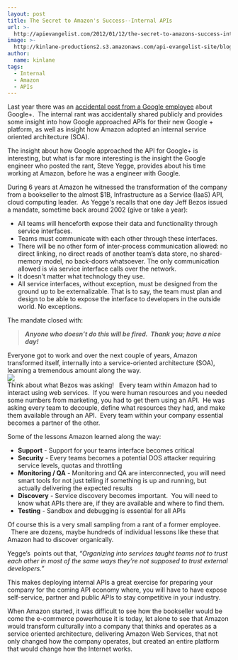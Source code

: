 ```yaml
---
layout: post
title: The Secret to Amazon's Success--Internal APIs
url: >-
  http://apievangelist.com/2012/01/12/the-secret-to-amazons-success-internal-apis/
image: >-
  http://kinlane-productions2.s3.amazonaws.com/api-evangelist-site/blog/amazon-com-logo.jpg
author:
  name: kinlane
tags:
  - Internal
  - Amazon
  - APIs
---
```

Last year there was an [accidental post from a Google employee](https://plus.google.com/+RipRowan/posts/eVeouesvaVX "accidental post from a Google employee") about Google+.  The internal rant was accidentally shared publicly and provides some insight into how Google approached APIs for their new Google + platform, as well as insight how Amazon adopted an internal service oriented architecture (SOA).

The insight about how Google approached the API for Google+ is interesting, but what is far more interesting is the insight the Google engineer who posted the rant, Steve Yegge, provides about his time working at Amazon, before he was a engineer with Google.

During 6 years at Amazon he witnessed the transformation of the company from a bookseller to the almost $1B, Infrastructure as a Service (IaaS) API, cloud computing leader.  As Yegge's recalls that one day Jeff Bezos issued a mandate, sometime back around 2002 (give or take a year):

*   All teams will henceforth expose their data and functionality through service interfaces.
*   Teams must communicate with each other through these interfaces.
*   There will be no other form of inter-process communication allowed: no direct linking, no direct reads of another team’s data store, no shared-memory model, no back-doors whatsoever. The only communication allowed is via service interface calls over the network.
*   It doesn’t matter what technology they use.
*   All service interfaces, without exception, must be designed from the ground up to be externalizable. That is to say, the team must plan and design to be able to expose the interface to developers in the outside world. No exceptions.

The mandate closed with:

> **_Anyone who doesn’t do this will be fired.  Thank you; have a nice day!_**

Everyone got to work and over the next couple of years, Amazon transformed itself, internally into a service-oriented architecture (SOA), learning a tremendous amount along the way.  
![](http://kinlane-productions2.s3.amazonaws.com/AWS_LOGO_CMYK.jpg)  
Think about what Bezos was asking!   Every team within Amazon had to interact using web services.  If you were human resources and you needed some numbers from marketing, you had to get them using an API.  He was asking every team to decouple, define what resources they had, and make them available through an API.  Every team within your company essential becomes a partner of the other.

Some of the lessons Amazon learned along the way:

*   **Support** - Support for your teams interface becomes critical
*   **Security** - Every teams becomes a potential DOS attacker requiring service levels, quotas and throttling
*   **Monitoring / QA** - Monitoring and QA are interconnected, you will need smart tools for not just telling if something is up and running, but actually delivering the expected results
*   **Discovery** - Service discovery becomes important.  You will need to know what APIs there are, if they are available and where to find them.
*   **Testing** - Sandbox and debugging is essential for all APIs

Of course this is a very small sampling from a rant of a former employee.   There are dozens, maybe hundreds of individual lessons like these that Amazon had to discover organically.

Yegge’s  points out that, _“Organizing into services taught teams not to trust each other in most of the same ways they’re not supposed to trust external developers.”_

This makes deploying internal APIs a great exercise for preparing your company for the coming API economy where, you will have to have expose self-service, partner and public APIs to stay competitive in your industry.

When Amazon started, it was difficult to see how the bookseller would be come the e-commerce powerhouse it is today, let alone to see that Amazon would transform culturally into a company that thinks and operates as a service oriented architecture, delivering Amazon Web Services, that not only changed how the company operates, but created an entire platform that would change how the Internet works.